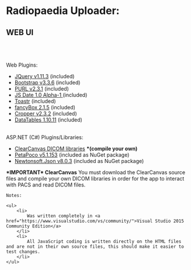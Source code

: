 <h1>Radiopaedia Uploader: </h1><h2>WEB UI</h2>
    <br /><br /><br />
    Web Plugins:
    <ul>        
        <li><a href="http://jquery.org">JQuery v1.11.3</a> (included)</li>
        <li><a href="http://getbootstrap.com">Bootstrap v3.3.6</a> (included)</li>
        <li><a href="https://github.com/allmarkedup/jQuery-URL-Parser">PURL v2.3.1</a> (included)</li>
        <li><a href="http://www.coolite.com/">JS Date 1.0 Alpha-1 </a> (included)</li>
        <li><a href="https://github.com/CodeSeven/toastr">Toastr</a> (included)</li>
        <li><a href="http://fancyapps.com/fancybox/">fancyBox 2.1.5</a> (included)</li>
        <li><a href="https://github.com/fengyuanchen/cropper">Cropper v2.3.2</a> (included)</li>
        <li><a href="http://datatables.net/">DataTables 1.10.11</a> (included)</li>
    </ul>
    <br />
    ASP.NET (C#) Plugins/Libraries:
    <ul>
        <li><a href="https://github.com/ClearCanvas">ClearCanvas DICOM libraries</a> <b>*(compile your own)</b></li>
        <li><a href="http://www.toptensoftware.com/petapoco/">PetaPoco v5.1.153</a> (included as NuGet package)</li>
        <li><a href="http://www.newtonsoft.com/json">Newtonsoft.Json v8.0.3</a> (included as NuGet package)</li>
    </ul>
    <b>*IMPORTANT* ClearCanvas</b>
    You must download the ClearCanvas source files and compile your own DICOM libraries in order for the app to interact with PACS and read DICOM files.
    
    
    Notes:
    
    <ul>
        <li>
            Was written completely in <a href="https://www.visualstudio.com/vs/community/">Visual Studio 2015 Community Edition</a>
        </li>
        <li>
            All JavaScript coding is written directly on the HTML files and are not in their own source files, this should make it easier to test changes.
        </li>
    </ul>    
